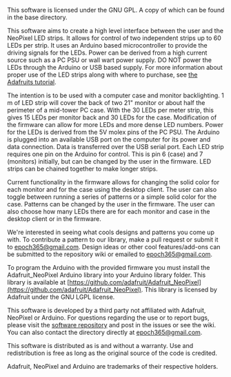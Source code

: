 This software is licensed under the GNU GPL. A copy of which can be found in the base directory.


This software aims to create a high level interface between the user and the NeoPixel LED strips. It allows for control of two independent strips up to 60 LEDs per strip. It uses an Arduino based microcontroller to provide the driving signals for the LEDs. Power can be derived from a high current source such as a PC PSU or wall wart power supply. DO NOT power the LEDs through the Arduino or USB based supply. For more information about proper use of the LED strips along with where to purchase, see [the Adafruits tutorial](http://learn.adafruit.com/adafruit-neopixel-uberguide).


The intention is to be used with a computer case and monitor backlighting. 1 m of LED strip will cover the back of two 21" monitor or about half the perimeter of a mid-tower PC case. With the 30 LEDs per meter strip, this gives 15 LEDs per monitor back and 30 LEDs for the case. Modification of the firmware can allow for more LEDs and more dense LED numbers. Power for the LEDs is derived from the 5V molex pins of the PC PSU. The Arduino is plugged into an available USB port on the computer for its power and data connection. Data is transferred over the USB serial port. Each LED strip requires one pin on the Arduino for control. This is pin 6 (case) and 7 (monitors) initially, but can be changed by the user in the firmware. LED strips can be chained together to make longer strips.


Current functionality in the firmware allows for changing the solid color for each monitor and for the case using the desktop client. The user can also toggle between running a series of patterns or a simple solid color for the case. Patterns can be changed by the user in the firmware. The user can also choose how many LEDs there are for each monitor and case in the desktop client or in the firmware.


We're interested in seeing what cools designs and patterns you come up with. To contribute a pattern to our library, make a pull request or submit it to epoch365@gmail.com. Design ideas or other cool features/add-ons can be submitted to the repository wiki or emailed to epoch365@gmail.com.


To program the Arduino with the provided firmware you must install the Adafruit_NeoPixel Arduino library into your Arduino library folder. This library is available at [https://github.com/adafruit/Adafruit_NeoPixel](https://github.com/adafruit/Adafruit_NeoPixel). This library is licensed by Adafruit under the GNU LGPL license.


This software is developed by a third party not affiliated with Adafruit, NeoPixel or Arduino. For questions regarding the use or to report bugs, please visit the [software repository](https://bitbucket.org/bstadick/neopixelledcontrol) and post in the issues or see the wiki. You can also contact the directory directly at epoch365@gmail.com.


This software is distributed as is and without a warranty. Use and redistribution is free as long as the original source of the code is credited.


Adafruit, NeoPixel and Arduino are trademarks of their respective holders.